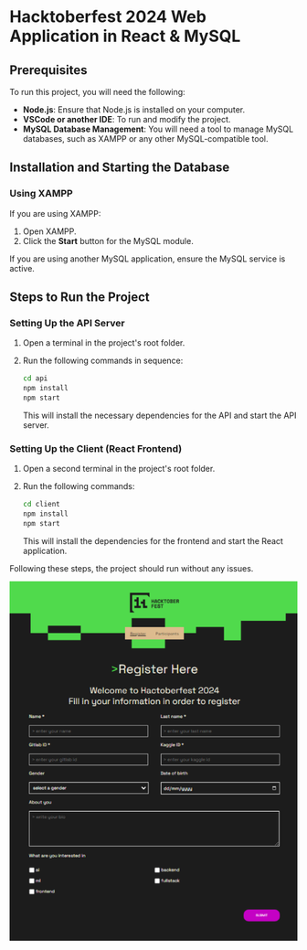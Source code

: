 # Hacktoberfest 2024 Web Application in React & MySQL

## Prerequisites

To run this project, you will need the following:

- **Node.js**: Ensure that Node.js is installed on your computer.
- **VSCode or another IDE**: To run and modify the project.
- **MySQL Database Management**: You will need a tool to manage MySQL databases, such as XAMPP or any other MySQL-compatible tool.

## Installation and Starting the Database

### Using XAMPP

If you are using XAMPP:
1. Open XAMPP.
2. Click the **Start** button for the MySQL module.

If you are using another MySQL application, ensure the MySQL service is active.

## Steps to Run the Project

### Setting Up the API Server

1. Open a terminal in the project's root folder.
2. Run the following commands in sequence:

    ```bash
    cd api
    npm install
    npm start
    ```

   This will install the necessary dependencies for the API and start the API server.

### Setting Up the Client (React Frontend)

1. Open a second terminal in the project's root folder.
2. Run the following commands:

    ```bash
    cd client
    npm install
    npm start
    ```

   This will install the dependencies for the frontend and start the React application.

Following these steps, the project should run without any issues.

![Alt text](./readmeImages/registerPage.png)

